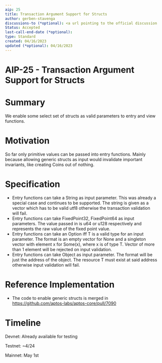 ```yaml
---
aip: 25
title: Transaction Argument Support for Structs
author: gerben-stavenga
discussions-to (*optional): <a url pointing to the official discussion thread>
Status: Accepted
last-call-end-date (*optional): 
type: Standard
created: 04/16/2023
updated (*optional): 04/16/2023
---
```


# AIP-25 - Transaction Argument Support for Structs

# Summary

We enable some select set of structs as valid parameters to entry and view functions.

# Motivation

So far only primitive values can be passed into entry functions. Mainly because allowing generic structs as input would invalidate important invariants, like creating Coins out of nothing.

# Specification

- Entry functions can take a String as input parameter. This was already a special case and continues to be supported. The string is given as a vector<u8> which has to be valid utf8 otherwise the transaction validation will fail.
- Entry functions can take FixedPoint32, FixedPoint64 as input parameters. The value passed in is u64 or u128 respectively and represents the raw value of the fixed point value.
- Entry functions can take an Option<T> iff T is a valid type for an input parameter. The format is an empty vector for None and a singleton vector with element x for Some(x), where x is of type T. Vector of more than 1 element will be rejected on input validation.
- Entry functions can take Object<T> as input parameter. The format will be just the address of the object. The resource T must exist at said address otherwise input validation will fail.

# Reference Implementation

- The code to enable generic structs is merged in https://github.com/aptos-labs/aptos-core/pull/7090

# Timeline

Devnet: Already available for testing

Testnet: ~4/24

Mainnet: May 1st
